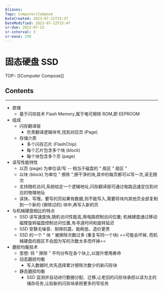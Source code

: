 ```yaml
---
Aliases: 
Tags: Computer/Compose 
DateCreated: 2023-07-12T15:37
DateModified: 2023-07-12T15:47
sr-due: 2023-07-15
sr-interval: 3
sr-ease: 250
---
```

# 固态硬盘 SSD
TOP:: [[Computer Compose]]

## Contents
---
- 原理
	- 基于闪存技术 Flash Memory,属于电可擦除 ROM,即 EEPROOM
- 组成
	- 闪存翻译层
		- 负责翻译逻辑块号,找到对应页 (Page)
	- 存储介质
		- 多个闪存芯片 (FlashChip)
		- 每个芯片包含多个块 (block)
		- 每个块包含多个页 (page)
- 读写性能特性
	- 以页 (page) 为单位读/写 -- 相当于磁盘的 " 扇区 " 扇区 "
	- 以块 (block) 为单位 " 擦除 ",擦干净的块,其中的每页都可以写一次,读无限次
	- 支持随机访问,系统给定一个逻辑地址,闪存翻译层可通过电路迅速定位到对应的物理地址
	- 读快、写慢。要写的页如果有数据,则不能写入,需要将块内其他页全部复制到一个新的 (擦除过的) 块中,再写入新的页
- 与机械硬盘相比的特点
	- SSD 读写速度快,随机访问性能高,用电路控制访问位置; 机械硬盘通过移动磁臂旋转磁盘控制访问位置,有寻道时间和旋转延迟
	- SSD 安静无噪音、耐摔抗震、能耗低、造价更贵
	- SSD 的一个 " 块 " 被擦除次数过多 (重复写同一个块) ==可能会坏掉, 而机械硬盘的扇区不会因为写的次数太多而坏掉==
- 磨损均衡技术
	- 思想: 将 " 擦除 " 平均分布在各个块上,以提升使用寿命
	- 动态磨损均衡
		- 写入数据时,优先选择累计擦除次数少的新闪存块
	- 静态磨损均衡
		- SSD 监测并自动进行数据分配、迁移,让老旧的闪存块承担以读为主的储存任务,让较新的闪存块承担更多的写任务
